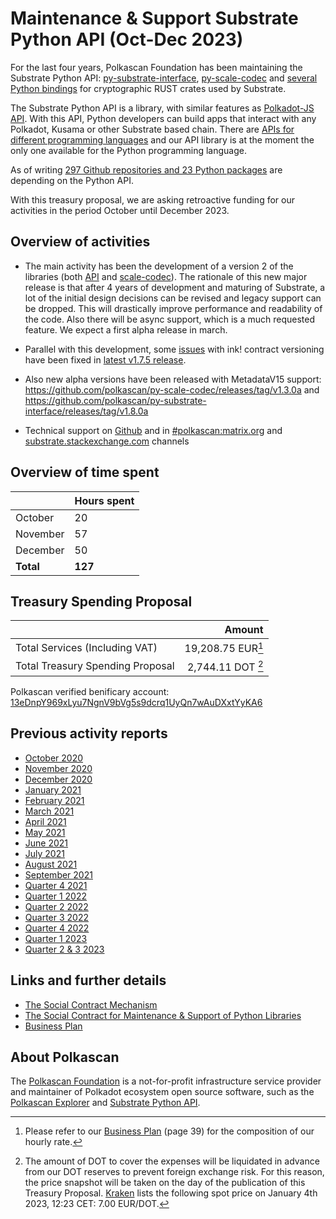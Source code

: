 # Maintenance & Support Substrate Python API (Oct-Dec 2023)

For the last four years, Polkascan Foundation has been maintaining the Substrate Python API: [py-substrate-interface](https://github.com/polkascan/py-substrate-interface), [py-scale-codec](https://github.com/polkascan/py-scale-codec) and [several Python bindings](https://github.com/orgs/polkascan/repositories?q=&type=all&language=rust&sort=) for cryptographic RUST crates used by Substrate.

The Substrate Python API is a library, with similar features as [Polkadot-JS API](https://wiki.polkadot.network/docs/polkadotjs#polkadot-js-api). With this API, Python developers can build apps that interact with any Polkadot, Kusama or other Substrate based chain. There are [APIs for different programming languages](https://wiki.polkadot.network/docs/build-tools-index#rpc-and-api-tools) and our API library is at the moment the only one available for the Python programming language.

As of writing [297 Github repositories and 23 Python packages](https://github.com/polkascan/py-substrate-interface/network/dependents?package_id=UGFja2FnZS04OTc2NTczNTM%3D) are depending on the Python API.

With this treasury proposal, we are asking retroactive funding for our activities in the period October until December 2023.  

## Overview of activities

* The main activity has been the development of a version 2 of the libraries (both [API](https://github.com/polkascan/py-substrate-interface/tree/az-v2) and [scale-codec](https://github.com/polkascan/py-scale-codec/tree/az-v2)). The rationale of this new major release is that after 4 years of development and maturing of Substrate, a lot of the initial design decisions can be revised and legacy support can be dropped. This will drastically improve performance and readability of the code. Also there will be async support, which is a much requested feature. We expect a first alpha release in march.

* Parallel with this development, some [issues](https://github.com/polkascan/py-substrate-interface/issues/368) with ink! contract versioning have been fixed in [latest v1.7.5 release](https://github.com/polkascan/py-substrate-interface/releases/tag/v1.7.5).

* Also new alpha versions have been released with MetadataV15 support: https://github.com/polkascan/py-scale-codec/releases/tag/v1.3.0a and https://github.com/polkascan/py-substrate-interface/releases/tag/v1.8.0a
* Technical support on [Github](https://github.com/polkascan/py-substrate-interface/discussions) and in [#polkascan:matrix.org](https://matrix.to/#/#polkascan:matrix.org) and [substrate.stackexchange.com](https://substrate.stackexchange.com/questions/tagged/python) channels

## Overview of time spent

|            | Hours spent  |
|--------------------|-----|
| October     | 20  |
| November  | 57  |
| December |  50 |
| **Total**|  **127**  |

## Treasury Spending Proposal

|                                  |                     Amount |
|:-------------------------------- | --------------------------:|
| Total Services (Including VAT)   |           19,208.75 EUR[^1] |
| Total Treasury Spending Proposal |          2,744.11 DOT [^2] |

Polkascan verified benificary account: [13eDnpY969xLyu7NgnV9bVg5s9dcrq1UyQn7wAuDXxtYyKA6](https://explorer.polkascan.io/polkadot/account/13eDnpY969xLyu7NgnV9bVg5s9dcrq1UyQn7wAuDXxtYyKA6)



## Previous activity reports

* [October 2020](https://github.com/polkascan/social-contract/blob/master/polkadot/treasury-proposal-008-report-202010.md)
* [November 2020](https://github.com/polkascan/social-contract/blob/master/polkadot/treasury-proposal-008-report-202011.md)
* [December 2020](https://github.com/polkascan/social-contract/blob/master/polkadot/treasury-proposal-008-report-202012.md)
* [January 2021](https://github.com/polkascan/social-contract/blob/master/polkadot/treasury-proposal-008-report-202101.md)
* [February 2021](https://github.com/polkascan/social-contract/blob/master/polkadot/treasury-proposal-008-report-202102.md)
* [March 2021](https://github.com/polkascan/social-contract/blob/master/polkadot/treasury-proposal-008-report-202103.md)
* [April 2021](https://github.com/polkascan/social-contract/blob/master/polkadot/treasury-proposal-008-report-202104.md)
* [May 2021](https://github.com/polkascan/social-contract/blob/master/polkadot/treasury-proposal-008-report-202105.md)
* [June 2021](https://github.com/polkascan/social-contract/blob/master/polkadot/treasury-proposal-008-report-202106.md)
* [July 2021](https://github.com/polkascan/social-contract/blob/master/polkadot/treasury-proposal-008-report-202107.md)
* [August 2021](https://github.com/polkascan/social-contract/blob/master/polkadot/treasury-proposal-008-report-202108.md)
* [September 2021](https://github.com/polkascan/social-contract/blob/master/polkadot/treasury-proposal-008-report-202109.md)
* [Quarter 4 2021](https://github.com/polkascan/social-contract/blob/master/polkadot/treasury-proposal-008-report-2021Q4.md)
* [Quarter 1 2022](https://github.com/polkascan/social-contract/blob/master/polkadot/treasury-proposal-008-report-2022Q1.md)
* [Quarter 2 2022](https://github.com/polkascan/social-contract/blob/master/polkadot/treasury-proposal-008-report-2022Q2.md)
* [Quarter 3 2022](https://github.com/polkascan/social-contract/blob/master/polkadot/treasury-proposal-008-report-2022Q3.md)
* [Quarter 4 2022](https://github.com/polkascan/social-contract/blob/master/polkadot/treasury-proposal-008-report-2022Q4.md)
* [Quarter 1 2023](https://github.com/polkascan/social-contract/blob/master/polkadot/treasury-proposal-008-report-2023Q1.md)
* [Quarter 2 & 3 2023](https://github.com/polkascan/social-contract/blob/master/polkadot/treasury-proposal-008-report-2023Q2-Q3.md)

## Links and further details

* [The Social Contract Mechanism](https://github.com/polkascan/social-contract/blob/master/README.md)
* [The Social Contract for Maintenance & Support of Python Libraries](https://github.com/polkascan/social-contract/blob/master/polkadot/social-contract-002.md)
* [Business Plan](https://polkascan.org/wp-content/uploads/2022/03/Business-Plan-Polkascan-Foundation-v20220218.1030.pdf)

## About Polkascan

The [Polkascan Foundation](https://polkascan.org) is a not-for-profit infrastructure service provider and maintainer of Polkadot ecosystem open source software, such as the [Polkascan Explorer](https://github.com/polkascan/explorer) and [Substrate Python API](https://github.com/polkascan/py-substrate-interface). 


[^1]: Please refer to our [Business Plan](https://polkascan.org/wp-content/uploads/2022/03/Business-Plan-Polkascan-Foundation-v20220218.1030.pdf) (page 39) for the composition of our hourly rate.

[^2]: The amount of DOT to cover the expenses will be liquidated in advance from our DOT reserves to prevent foreign exchange risk. For this reason, the price snapshot will be taken on the day of the publication of this Treasury Proposal. [Kraken](https://trade.kraken.com/charts/KRAKEN:DOT-EUR) lists the following spot price on January 4th 2023, 12:23 CET: 7.00 EUR/DOT.

